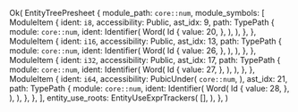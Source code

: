 Ok(
    EntityTreePresheet {
        module_path: `core::num`,
        module_symbols: [
            ModuleItem {
                ident: `i8`,
                accessibility: Public,
                ast_idx: 9,
                path: TypePath {
                    module: `core::num`,
                    ident: Identifier(
                        Word(
                            Id {
                                value: 20,
                            },
                        ),
                    ),
                },
            },
            ModuleItem {
                ident: `i16`,
                accessibility: Public,
                ast_idx: 13,
                path: TypePath {
                    module: `core::num`,
                    ident: Identifier(
                        Word(
                            Id {
                                value: 26,
                            },
                        ),
                    ),
                },
            },
            ModuleItem {
                ident: `i32`,
                accessibility: Public,
                ast_idx: 17,
                path: TypePath {
                    module: `core::num`,
                    ident: Identifier(
                        Word(
                            Id {
                                value: 27,
                            },
                        ),
                    ),
                },
            },
            ModuleItem {
                ident: `i64`,
                accessibility: PubicUnder(
                    `core::num`,
                ),
                ast_idx: 21,
                path: TypePath {
                    module: `core::num`,
                    ident: Identifier(
                        Word(
                            Id {
                                value: 28,
                            },
                        ),
                    ),
                },
            },
        ],
        entity_use_roots: EntityUseExprTrackers(
            [],
        ),
    },
)